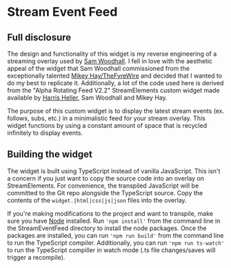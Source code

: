 # Stream Event Feed

## Full disclosure
The design and functionality of this widget is my reverse engineering of a streaming overlay used by [Sam Woodhall](https://twitter.com/SamCWoodhall). I fell in love with the aesthetic appeal of the widget that Sam Woodhall commissioned from the exceptionally talented [Mikey Hay/TheFyreWire](https://twitter.com/MikeyHay) and decided that I wanted to do my best to replicate it. Additionally, a lot of the code used here is derived from the "Alpha Rotating Feed V2.2" StreamElements custom widget made available by [Harris Heller](https://twitter.com/HarrisHeller), Sam Woodhall and Mikey Hay.

The purpose of this custom widget is to display the latest stream events (ex. follows, subs, etc.) in a minimalistic feed for  your stream overlay. This widget functions by using a constant amount of space that is recycled infinitely to display events.

## Building the widget
The widget is built using TypeScript instead of vanilla JavaScript. This isn't a concern if you just want to  copy the source code into an overlay on StreamElements. For convenience, the transpiled JavaScript will be committed to the Git repo alongside the TypeScript source. Copy the contents of the `widget.|html|css|js|json` files into the overlay.

If you're making modifications to the project and want to transpile, make sure you have [Node](https://nodejs.org/en/) installed. Run `'npm install'` from the command line in the StreamEventFeed directory to install the node packages. Once the packages are installed, you can run `'npm run build'` from the command line to run the TypeScript compiler. Additionally, you can run `'npm run ts-watch'` to run the TypeScript compiller in watch mode (.ts file changes/saves will trigger a recompile).
